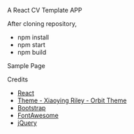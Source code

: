 A React CV Template APP

After cloning repository,

- npm install
- npm start
- npm build

Sample Page
[]()

Credits
- [React](https://facebook.github.io/react/)
- [Theme -  Xiaoying Riley - Orbit Theme](https://github.com/xriley/)
- [Bootstrap](http://getbootstrap.com/)
- [FontAwesome](http://fortawesome.github.io/Font-Awesome/)
- [jQuery](http://jquery.com/)
